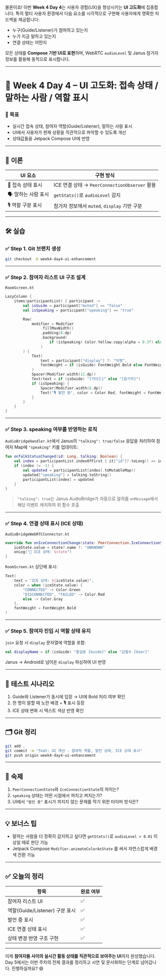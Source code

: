 물론이죠! 이번 **Week 4 Day 4**는 사용자 경험(UX)을 향상시키는 **UI 고도화**에 집중합니다.
특히 멀티 사용자 환경에서 다음 요소를 시각적으로 구현해 사용자에게 명확한 피드백을 제공합니다:

* 누구(Guide/Listener)가 참여하고 있는지
* 누가 지금 말하고 있는지
* 연결 상태는 어떤지

모든 상태를 **Compose 기반 UI로 표현**하며,
WebRTC `audioLevel` 및 Janus 참가자 정보를 활용해 동적으로 표시합니다.

---

# 🎨 Week 4 Day 4 – UI 고도화: 접속 상태 / 말하는 사람 / 역할 표시

### 🎯 목표

- 실시간 접속 상태, 참여자 역할(Guide/Listener), 말하는 사람 표시
- UI에서 사용자가 현재 상황을 직관적으로 파악할 수 있도록 개선
- 상태값들을 Jetpack Compose UI에 반영

---

## 🧠 이론

| UI 요소 | 구현 방식 |
|---------|-----------|
| 📡 접속 상태 표시 | ICE 연결 상태 → `PeerConnectionObserver` 활용  
| 🗣️ 말하는 사람 표시 | `getStats()`로 `audioLevel` 감지  
| 🎙️ 역할 구분 표시 | 참가자 정보에서 `muted`, `display` 기반 구분  

---

## 🛠 실습

### ✅ Step 1. Git 브랜치 생성

```bash
git checkout -b week4-day4-ui-enhancement
````

---

### ✅ Step 2. 참여자 리스트 UI 구조 설계

`RoomScreen.kt`

```kotlin
LazyColumn {
    items(participantList) { participant ->
        val isGuide = participant["muted"] == "false"
        val isSpeaking = participant["speaking"] == "true"

        Row(
            modifier = Modifier
                .fillMaxWidth()
                .padding(8.dp)
                .background(
                    if (isSpeaking) Color.Yellow.copy(alpha = 0.3f) else Color.Transparent
                )
        ) {
            Text(
                text = participant["display"] ?: "익명",
                fontWeight = if (isGuide) FontWeight.Bold else FontWeight.Normal
            )
            Spacer(Modifier.width(12.dp))
            Text(text = if (isGuide) "[가이드]" else "[참가자]")
            if (isSpeaking) {
                Spacer(Modifier.width(8.dp))
                Text("🎙️ 발언 중", color = Color.Red, fontWeight = FontWeight.SemiBold)
            }
        }
    }
}
```

---

### ✅ Step 3. speaking 여부를 반영하는 로직

`AudioBridgeHandler.kt`에서 Janus의 `"talking": true/false` 응답을 처리하여
참여자 Map에 `"speaking"` 키를 업데이트:

```kotlin
fun onTalkStatusChanged(id: Long, talking: Boolean) {
    val index = participantList.indexOfFirst { it["id"]?.toLong() == id }
    if (index != -1) {
        val updated = participantList[index].toMutableMap()
        updated["speaking"] = talking.toString()
        participantList[index] = updated
    }
}
```

> `"talking": true`는 Janus AudioBridge가 자동으로 알려줌
> `onMessage`에서 해당 이벤트 캐치하여 위 함수 호출

---

### ✅ Step 4. 연결 상태 표시 (ICE 상태)

`AudioBridgeWebRTCConnector.kt`

```kotlin
override fun onIceConnectionChange(state: PeerConnection.IceConnectionState?) {
    iceState.value = state?.name ?: "UNKNOWN"
    onLog("🔗 ICE 상태: $state")
}
```

`RoomScreen.kt` 상단에 표시:

```kotlin
Text(
    text = "ICE 상태: ${iceState.value}",
    color = when (iceState.value) {
        "CONNECTED" -> Color.Green
        "DISCONNECTED", "FAILED" -> Color.Red
        else -> Color.Gray
    },
    fontWeight = FontWeight.Bold
)
```

---

### ✅ Step 5. 참여자 진입 시 역할 상태 유지

`join` 요청 시 `display` 문자열에 역할을 포함:

```kotlin
val displayName = if (isGuide) "홍길동 [Guide]" else "김철수 [User]"
```

Janus → Android로 넘어온 `display` 파싱하여 UI 반영

---

## 🧪 테스트 시나리오

1. Guide와 Listener가 동시에 입장 → UI에 Bold 처리 여부 확인
2. 한 명이 말할 때 노란 배경 + 🎙️ 표시 등장
3. ICE 상태 변화 시 텍스트 색상 반영 확인

---

## 🗂 Git 정리

```bash
git add .
git commit -m "feat: UI 개선 - 참여자 역할, 발언 상태, ICE 상태 표시"
git push origin week4-day4-ui-enhancement
```

---

## 📝 숙제

1. `PeerConnectionState`와 `IceConnectionState`의 차이는?
2. `speaking` 상태는 어떤 시점에서 꺼지고 켜지는가?
3. UI에서 `"발언 중"` 표시가 꺼지지 않는 문제를 막기 위한 타이머 방식은?

---

## 💡 보너스 팁

* 말하는 사람을 더 정확히 감지하고 싶다면 `getStats()`로 `audioLevel > 0.01` 이상일 때로 판단 가능
* Jetpack Compose `Modifier.animateColorAsState` 를 써서 자연스럽게 배경색 전환 가능

---

## ✅ 오늘의 정리

| 항목                       | 완료 여부 |
| ------------------------ | ----- |
| 참여자 리스트 UI               | ✅     |
| 역할(Guide/Listener) 구분 표시 | ✅     |
| 발언 중 표시                  | ✅     |
| ICE 연결 상태 표시             | ✅     |
| 상태 변경 반영 구조 구현           | ✅     |

---

이제 **참여자들 사이의 실시간 활동 상태를 직관적으로 보여주는 UI**까지 완성했습니다.
Day 5에서는 이번 주차의 전체 결과를 정리하고 시연 및 문서화하는 단계로 넘어갑니다.
진행하실까요? 😄